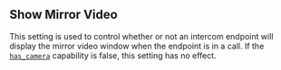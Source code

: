 ## Show Mirror Video

This setting is used to control whether or not an intercom endpoint will display the mirror video window when the endpoint is in a call. If the [`has_camera`][1] capability is false, this setting has no effect.


[1]:	https://snap-one.github.io/docs-driverworks-proxyprotocol/#intercom-capabilites-has_camera